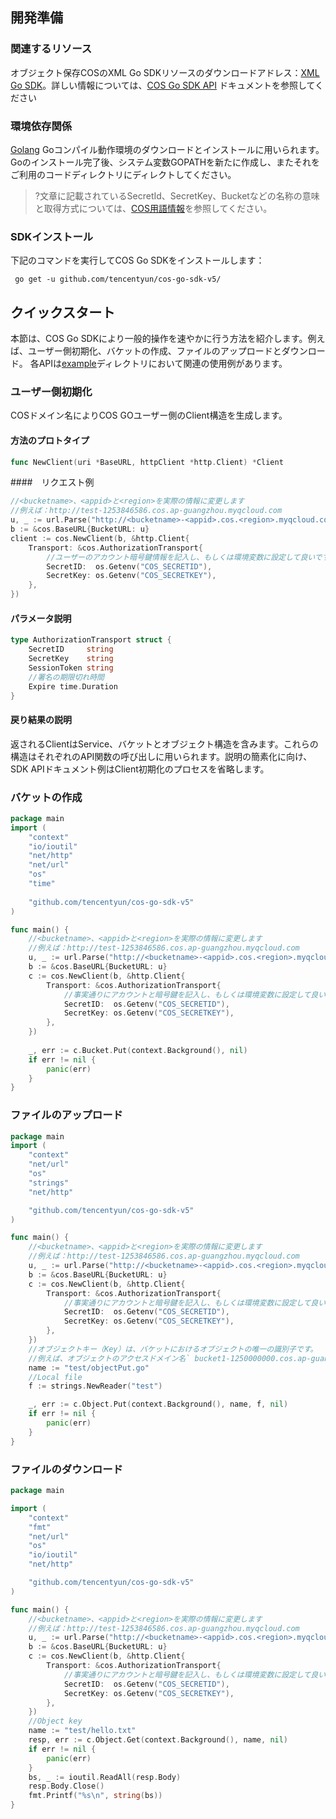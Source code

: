 ## 開発準備

### 関連するリソース
オブジェクト保存COSのXML Go SDKリソースのダウンロードアドレス：[XML Go SDK](https://github.com/tencentyun/cos-go-sdk-v5)。詳しい情報については、[COS Go SDK API](https://godoc.org/github.com/tencentyun/cos-go-sdk-v5) ドキュメントを参照してください

### 環境依存関係

[Golang](https://golang.org/doc/install/source?spm=a2c4g.11186623.2.11.168ec486fb1eQK) Goコンパイル動作環境のダウンロードとインストールに用いられます。Goのインストール完了後、システム変数GOPATHを新たに作成し、またそれをご利用のコードディレクトリにディレクトしてください。
>?文章に記載されているSecretId、SecretKey、Bucketなどの名称の意味と取得方式については、[COS用語情報](https://cloud.tencent.com/document/product/436/7751)を参照してください。

### SDKインストール

下記のコマンドを実行してCOS Go SDKをインストールします：
```
 go get -u github.com/tencentyun/cos-go-sdk-v5/
```

## クイックスタート
本節は、COS Go SDKにより一般的操作を速やかに行う方法を紹介します。例えば、ユーザー側初期化、バケットの作成、ファイルのアップロードとダウンロード。
各APIは[example](https://github.com/tencentyun/cos-go-sdk-v5/tree/master/example)ディレクトリにおいて関連の使用例があります。
### ユーザー側初期化

COSドメイン名によりCOS GOユーザー側のClient構造を生成します。

#### 方法のプロトタイプ
```Go
func NewClient(uri *BaseURL, httpClient *http.Client) *Client
```
####　リクエスト例
```go
//<bucketname>、<appid>と<region>を実際の情報に変更します
//例えば：http://test-1253846586.cos.ap-guangzhou.myqcloud.com
u, _ := url.Parse("http://<bucketname>-<appid>.cos.<region>.myqcloud.com")
b := &cos.BaseURL{BucketURL: u}
client := cos.NewClient(b, &http.Client{
	Transport: &cos.AuthorizationTransport{
		//ユーザーのアカウント暗号鍵情報を記入し、もしくは環境変数に設定して良いです
		SecretID:  os.Getenv("COS_SECRETID"),                         
		SecretKey: os.Getenv("COS_SECRETKEY"),                      
	},                                 
})
```
#### パラメータ説明
```go
type AuthorizationTransport struct {
	SecretID     string
	SecretKey    string
	SessionToken string
	//署名の期限切れ時間
	Expire time.Duration         
}
```
#### 戻り結果の説明
返されるClientはService、バケットとオブジェクト構造を含みます。これらの構造はそれぞれのAPI関数の呼び出しに用いられます。説明の簡素化に向け、SDK APIドキュメント例はClient初期化のプロセスを省略します。

### バケットの作成

```Go
package main
import (
	"context"
	"io/ioutil"
	"net/http"
	"net/url"
	"os"
	"time"
	
	"github.com/tencentyun/cos-go-sdk-v5"
)

func main() {
	//<bucketname>、<appid>と<region>を実際の情報に変更します
	//例えば：http://test-1253846586.cos.ap-guangzhou.myqcloud.com
	u, _ := url.Parse("http://<bucketname>-<appid>.cos.<region>.myqcloud.com")
	b := &cos.BaseURL{BucketURL: u}
	c := cos.NewClient(b, &http.Client{
		Transport: &cos.AuthorizationTransport{
			//事実通りにアカウントと暗号鍵を記入し、もしくは環境変数に設定して良いです
			SecretID:  os.Getenv("COS_SECRETID"),
			SecretKey: os.Getenv("COS_SECRETKEY"),
		},
	})
	
	_, err := c.Bucket.Put(context.Background(), nil)
	if err != nil {
		panic(err)
	}
}
```

### ファイルのアップロード

```Go
package main
import (
	"context"
	"net/url"
	"os"
	"strings"
	"net/http"

	"github.com/tencentyun/cos-go-sdk-v5"
)

func main() {
	//<bucketname>、<appid>と<region>を実際の情報に変更します
	//例えば：http://test-1253846586.cos.ap-guangzhou.myqcloud.com
	u, _ := url.Parse("http://<bucketname>-<appid>.cos.<region>.myqcloud.com")
	b := &cos.BaseURL{BucketURL: u}
	c := cos.NewClient(b, &http.Client{
		Transport: &cos.AuthorizationTransport{
            //事実通りにアカウントと暗号鍵を記入し、もしくは環境変数に設定して良いです
			SecretID:  os.Getenv("COS_SECRETID"),
			SecretKey: os.Getenv("COS_SECRETKEY"),
		},
	})
    //オブジェクトキー（Key）は、バケットにおけるオブジェクトの唯一の識別子です。
	//例えば、オブジェクトのアクセスドメイン名` bucket1-1250000000.cos.ap-guangzhou.myqcloud.com/test/objectPut.go `において、オブジェクトキーはtest/objectPut.goです
	name := "test/objectPut.go"
	//Local file
	f := strings.NewReader("test")

	_, err := c.Object.Put(context.Background(), name, f, nil)
	if err != nil {
		panic(err)
	}
}
```

### ファイルのダウンロード

```Go
package main

import (
	"context"
	"fmt"
	"net/url"
	"os"
	"io/ioutil"
	"net/http"

	"github.com/tencentyun/cos-go-sdk-v5"
)

func main() {
	//<bucketname>、<appid>と<region>を実際の情報に変更します
	//例えば：http://test-1253846586.cos.ap-guangzhou.myqcloud.com
	u, _ := url.Parse("http://<bucketname>-<appid>.cos.<region>.myqcloud.com")
	b := &cos.BaseURL{BucketURL: u}
	c := cos.NewClient(b, &http.Client{
		Transport: &cos.AuthorizationTransport{
			//事実通りにアカウントと暗号鍵を記入し、もしくは環境変数に設定して良いです
			SecretID:  os.Getenv("COS_SECRETID"),
			SecretKey: os.Getenv("COS_SECRETKEY"),
		},
	})
    //Object key
	name := "test/hello.txt"
	resp, err := c.Object.Get(context.Background(), name, nil)
	if err != nil {
		panic(err)
	}
	bs, _ := ioutil.ReadAll(resp.Body)
	resp.Body.Close()
	fmt.Printf("%s\n", string(bs))
}
```

